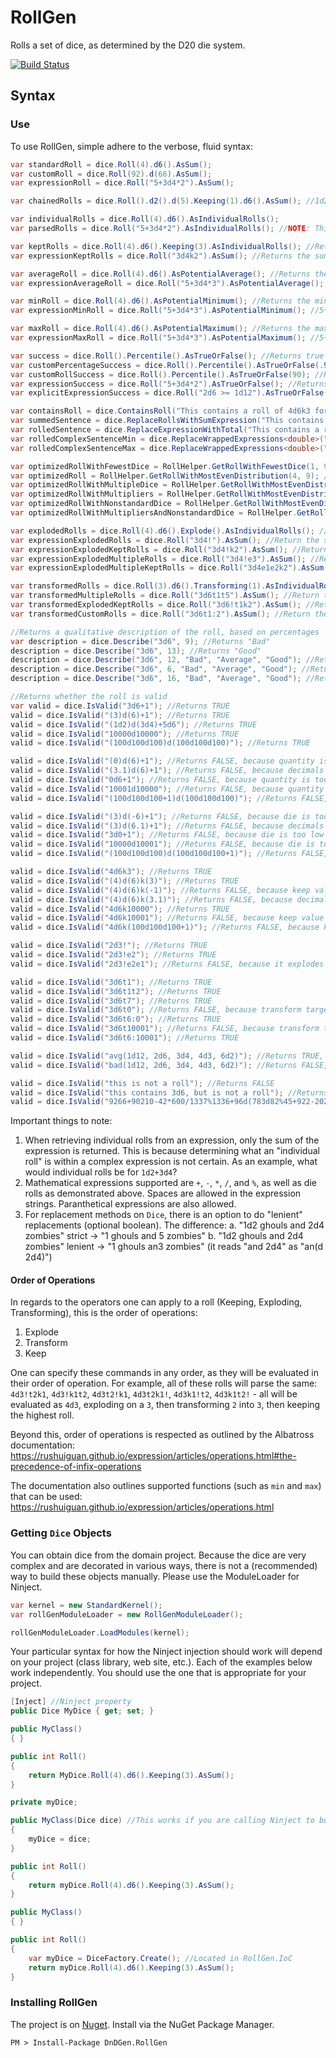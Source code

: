 # RollGen

Rolls a set of dice, as determined by the D20 die system.

[![Build Status](https://dev.azure.com/dndgen/DnDGen/_apis/build/status/DnDGen.RollGen?branchName=master)](https://dev.azure.com/dndgen/DnDGen/_build/latest?definitionId=1&branchName=master)

## Syntax

### Use

To use RollGen, simple adhere to the verbose, fluid syntax:

```C#
var standardRoll = dice.Roll(4).d6().AsSum();
var customRoll = dice.Roll(92).d(66).AsSum();
var expressionRoll = dice.Roll("5+3d4*2").AsSum();

var chainedRolls = dice.Roll().d2().d(5).Keeping(1).d6().AsSum(); //1d2d5k1d6 Evaluated left to right -> ((1d2)d5k1)d6

var individualRolls = dice.Roll(4).d6().AsIndividualRolls();
var parsedRolls = dice.Roll("5+3d4*2").AsIndividualRolls(); //NOTE: This will only return 1 roll, the same as AsSum()

var keptRolls = dice.Roll(4).d6().Keeping(3).AsIndividualRolls(); //Returns the highest 3 rolls
var expressionKeptRolls = dice.Roll("3d4k2").AsSum(); //Returns the sum of 2 highest rolls

var averageRoll = dice.Roll(4).d6().AsPotentialAverage(); //Returns the average roll for the expression.  For here, it will return 14.
var expressionAverageRoll = dice.Roll("5+3d4*3").AsPotentialAverage(); //5+7.5*3, returning 27.5 

var minRoll = dice.Roll(4).d6().AsPotentialMinimum(); //Returns the minimum roll for the expression.  For here, it will return 4.
var expressionMinRoll = dice.Roll("5+3d4*3").AsPotentialMinimum(); //5+3*3, returning 14

var maxRoll = dice.Roll(4).d6().AsPotentialMaximum(); //Returns the maximum roll for the expression.  For here, it will return 24.
var expressionMaxRoll = dice.Roll("5+3d4*3").AsPotentialMaximum(); //5+12*3, returning 41 

var success = dice.Roll().Percentile().AsTrueOrFalse(); //Returns true if high (51-100), false if low (1-50)
var customPercentageSuccess = dice.Roll().Percentile().AsTrueOrFalse(.9); //Returns true if > 90, false if <= 90
var customRollSuccess = dice.Roll().Percentile().AsTrueOrFalse(90); //Returns true if >= 90, false if < 90
var expressionSuccess = dice.Roll("5+3d4*2").AsTrueOrFalse(); //Returns true if high, false if low
var explicitExpressionSuccess = dice.Roll("2d6 >= 1d12").AsTrueOrFalse(); //Evalutes boolean expression after rolling

var containsRoll = dice.ContainsRoll("This contains a roll of 4d6k3 for rolling stats"); //will return true here
var summedSentence = dice.ReplaceRollsWithSumExpression("This contains a roll of 4d6k3 for rolling stats"); //returns "This contains a roll of (5 + 3 + 2) for rolling stats"
var rolledSentence = dice.ReplaceExpressionWithTotal("This contains a roll of 4d6k3 for rolling stats"); //returns "This contains a roll of 10 for rolling stats"
var rolledComplexSentenceMin = dice.ReplaceWrappedExpressions<double>("Fireball does {min(4d6,10) + 0.5} damage"); //returns "Fireball does 7.5 damage"
var rolledComplexSentenceMax = dice.ReplaceWrappedExpressions<double>("Fireball does {max(4d6,10) + 0.5} damage"); //returns "Fireball does 15.5 damage"

var optimizedRollWithFewestDice = RollHelper.GetRollWithFewestDice(1, 9); //returns "4d3-3", because it uses only 1 kind of dice compared to "1d8+1d2-1"
var optimizedRoll = RollHelper.GetRollWithMostEvenDistribution(4, 9); //returns "1d6+3", which is the most evenly-distributed roll possible, whether optimizing for dice or distribution
var optimizedRollWithMultipleDice = RollHelper.GetRollWithMostEvenDistribution(1, 9); //returns "1d8+1d2-1", because it more evenly-distributed than "4d3-3"
var optimizedRollWithMultipliers = RollHelper.GetRollWithMostEvenDistribution(1, 36, allowMultipliers: true); //returns "(1d6-1)*6+1d6"
var optimizedRollWithNonstandardDice = RollHelper.GetRollWithMostEvenDistribution(1, 36, allowNonstandardDice: true); //returns "1d36"
var optimizedRollWithMultipliersAndNonstandardDice = RollHelper.GetRollWithMostEvenDistribution(1, 45, true, true); //returns "(1d3-1)*15+(1d3-1)*5+1d5"

var explodedRolls = dice.Roll(4).d6().Explode().AsIndividualRolls(); //If a 6 is rolled, then an additional roll is performed.  I.E., 3 + 6 + 5 + 4 + 1
var expressionExplodedRolls = dice.Roll("3d4!").AsSum(); //Return the sum of the rolls, including bonus rolls from explosion on rolls of 4
var expressionExplodedKeptRolls = dice.Roll("3d4!k2").AsSum(); //Returns the sum of 2 highest rolls, including bonus rolls from explosion on rolls of 4
var expressionExplodedMultipleRolls = dice.Roll("3d4!e3").AsSum(); //Return the sum of the rolls, including bonus rolls from explosion on rolls of 3 or 4
var expressionExplodedMultipleKeptRolls = dice.Roll("3d4e1e2k2").AsSum(); //Returns the sum of 2 highest rolls, including bonus rolls from explosion on rolls of 1 or 2

var transformedRolls = dice.Roll(3).d6().Transforming(1).AsIndividualRolls(); //If a 1 is rolled, we will count it as a 6.  I.E., 3 + 1 + 6 = 3 + 6 + 6
var transformedMultipleRolls = dice.Roll("3d6t1t5").AsSum(); //Return the sum of the rolls, including 1's and 5's transformed to 6's
var transformedExplodedKeptRolls = dice.Roll("3d6!t1k2").AsSum(); //Returns the sum of 2 highest rolls, including bonus rolls from explosion and transforming 1's to 6's.
var transformedCustomRolls = dice.Roll("3d6t1:2").AsSum(); //Return the sum of the rolls, transforming 1's into 2's.

//Returns a qualitative description of the roll, based on percentages
var description = dice.Describe("3d6", 9); //Returns "Bad"
description = dice.Describe("3d6", 13); //Returns "Good"
description = dice.Describe("3d6", 12, "Bad", "Average", "Good"); //Returns "Average"
description = dice.Describe("3d6", 6, "Bad", "Average", "Good"); //Returns "Bad"
description = dice.Describe("3d6", 16, "Bad", "Average", "Good"); //Returns "Good"

//Returns whether the roll is valid
var valid = dice.IsValid("3d6+1"); //Returns TRUE
valid = dice.IsValid("(3)d(6)+1"); //Returns TRUE
valid = dice.IsValid("(1d2)d(3d4)+5d6"); //Returns TRUE
valid = dice.IsValid("10000d10000"); //Returns TRUE
valid = dice.IsValid("(100d100d100)d(100d100d100)"); //Returns TRUE

valid = dice.IsValid("(0)d(6)+1"); //Returns FALSE, because quantity is too low
valid = dice.IsValid("(3.1)d(6)+1"); //Returns FALSE, because decimals are not allowed for dice operations
valid = dice.IsValid("0d6+1"); //Returns FALSE, because quantity is too low
valid = dice.IsValid("10001d10000"); //Returns FALSE, because quantity is too high
valid = dice.IsValid("(100d100d100+1)d(100d100d100)"); //Returns FALSE, because quantity could potentially be above the 10,000 limit

valid = dice.IsValid("(3)d(-6)+1"); //Returns FALSE, because die is too low
valid = dice.IsValid("(3)d(6.1)+1"); //Returns FALSE, because decimals are not allowed for dice operations
valid = dice.IsValid("3d0+1"); //Returns FALSE, because die is too low
valid = dice.IsValid("10000d10001"); //Returns FALSE, because die is too high
valid = dice.IsValid("(100d100d100)d(100d100d100+1)"); //Returns FALSE, because die could potentially be above the 10,000 limit

valid = dice.IsValid("4d6k3"); //Returns TRUE
valid = dice.IsValid("(4)d(6)k(3)"); //Returns TRUE
valid = dice.IsValid("(4)d(6)k(-1)"); //Returns FALSE, because keep value is too low
valid = dice.IsValid("(4)d(6)k(3.1)"); //Returns FALSE, because decimals are not allowed for dice operations
valid = dice.IsValid("4d6k10000"); //Returns TRUE
valid = dice.IsValid("4d6k10001"); //Returns FALSE, because keep value is too high
valid = dice.IsValid("4d6k(100d100d100+1)"); //Returns FALSE, because keep value could potentially be above the 10,000 limit

valid = dice.IsValid("2d3!"); //Returns TRUE
valid = dice.IsValid("2d3!e2"); //Returns TRUE
valid = dice.IsValid("2d3!e2e1"); //Returns FALSE, because it explodes on all values

valid = dice.IsValid("3d6t1"); //Returns TRUE
valid = dice.IsValid("3d6t1t2"); //Returns TRUE
valid = dice.IsValid("3d6t7"); //Returns TRUE
valid = dice.IsValid("3d6t0"); //Returns FALSE, because transform target is too low
valid = dice.IsValid("3d6t6:0"); //Returns TRUE
valid = dice.IsValid("3d6t10001"); //Returns FALSE, because transform target is too high
valid = dice.IsValid("3d6t6:10001"); //Returns TRUE

valid = dice.IsValid("avg(1d12, 2d6, 3d4, 4d3, 6d2)"); //Returns TRUE, because this is a valid Albatross function
valid = dice.IsValid("bad(1d12, 2d6, 3d4, 4d3, 6d2)"); //Returns FALSE, because "bad" is not a valid Albatross function

valid = dice.IsValid("this is not a roll"); //Returns FALSE
valid = dice.IsValid("this contains 3d6, but is not a roll"); //Returns FALSE
valid = dice.IsValid("9266+90210-42*600/1337%1336+96d(783d82%45+922-2022/337)-min(1d2, 3d4, 5d6)+max(1d2, 3d4, 5d6)*avg(1d2, 3d4, 5d6)"); //Returns TRUE

```

Important things to note:

1. When retrieving individual rolls from an expression, only the sum of the expression is returned.  This is because determining what an "individual roll" is within a complex expression is not certain.  As an example, what would individual rolls be for `1d2+3d4`?
2. Mathematical expressions supported are `+`, `-`, `*`, `/`, and `%`, as well as die rolls as demonstrated above.  Spaces are allowed in the expression strings.  Paranthetical expressions are also allowed.
3. For replacement methods on `Dice`, there is an option to do "lenient" replacements (optional boolean).  The difference:
    a. "1d2 ghouls and 2d4 zombies" strict -> "1 ghouls and 5 zombies"
    b. "1d2 ghouls and 2d4 zombies" lenient -> "1 ghouls an3 zombies" (it reads "and 2d4" as "an(d 2d4)")

#### Order of Operations

In regards to the operators one can apply to a roll (Keeping, Exploding, Transforming), this is the order of operations:

1. Explode
2. Transform
3. Keep

One can specify these commands in any order, as they will be evaluated in their order of operation.  For example, all of these rolls will parse the same: `4d3!t2k1`, `4d3!k1t2`, `4d3t2!k1`, `4d3t2k1!`, `4d3k1!t2`, `4d3k1t2!` - all will be evaluated as `4d3`, exploding on a `3`, then transforming `2` into `3`, then keeping the highest roll.

Beyond this, order of operations is respected as outlined by the Albatross documentation: https://rushuiguan.github.io/expression/articles/operations.html#the-precedence-of-infix-operations

The documentation also outlines supported functions (such as `min` and `max`) that can be used: https://rushuiguan.github.io/expression/articles/operations.html

### Getting `Dice` Objects

You can obtain dice from the domain project. Because the dice are very complex and are decorated in various ways, there is not a (recommended) way to build these objects manually. Please use the ModuleLoader for Ninject.

```C#
var kernel = new StandardKernel();
var rollGenModuleLoader = new RollGenModuleLoader();

rollGenModuleLoader.LoadModules(kernel);
```

Your particular syntax for how the Ninject injection should work will depend on your project (class library, web site, etc.).  Each of the examples below work independently.  You should use the one that is appropriate for your project.

```C#
[Inject] //Ninject property
public Dice MyDice { get; set; }

public MyClass()
{ }

public int Roll()
{
    return MyDice.Roll(4).d6().Keeping(3).AsSum();
}
```

```C#
private myDice;

public MyClass(Dice dice) //This works if you are calling Ninject to build MyClass
{
    myDice = dice;
}

public int Roll()
{
    return myDice.Roll(4).d6().Keeping(3).AsSum();
}
```

```C#
public MyClass()
{ }

public int Roll()
{
    var myDice = DiceFactory.Create(); //Located in RollGen.IoC
    return myDice.Roll(4).d6().Keeping(3).AsSum();
}
```

### Installing RollGen

The project is on [Nuget](https://www.nuget.org/packages/DnDGen.RollGen). Install via the NuGet Package Manager.

    PM > Install-Package DnDGen.RollGen

